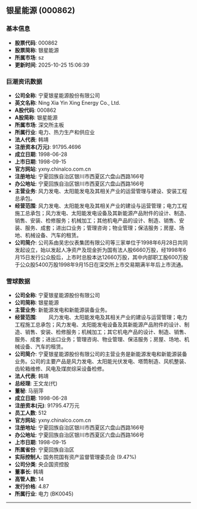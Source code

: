 ## 银星能源 (000862)

### 基本信息

- **股票代码**: 000862
- **股票简称**: 银星能源
- **所属市场**: sz
- **更新时间**: 2025-10-25 15:06:39

### 巨潮资讯数据

- **公司全称**: 宁夏银星能源股份有限公司
- **英文名称**: Ning Xia Yin Xing Energy Co., Ltd.
- **A股代码**: 000862
- **A股简称**: 银星能源
- **所属市场**: 深交所主板
- **所属行业**: 电力、热力生产和供应业
- **法人代表**: 韩靖
- **注册资本(万元)**: 91795.4696
- **成立日期**: 1998-06-28
- **上市日期**: 1998-09-15
- **官方网站**: yxny.chinalco.com.cn
- **注册地址**: 宁夏回族自治区银川市西夏区六盘山西路166号
- **办公地址**: 宁夏回族自治区银川市西夏区六盘山西路166号
- **主营业务**: 风力发电、太阳能发电及其相关产业的运营管理与建设、安装工程总承包。
- **经营范围**: 风力发电、太阳能发电及其相关产业的建设与运营管理；电力工程施工总承包；风力发电、太阳能发电设备及其新能源产品附件的设计、制造、销售、安装、检修服务；机械加工；其他机电产品的设计、制造、销售、安装、服务、成套；进出口业务；管理咨询；物业管理；保洁服务；房屋、场地、机械设备、汽车的租赁。
- **公司简介**: 公司系由吴忠仪表集团有限公司等三家单位于1998年6月28日共同发起设立，始以发起人净资产及现金折为国有法人股6660万股，经1998年6月15日发行公众股后，上市时总股本达12660万股，其中内部职工股600万股于公众股5400万股1998年9月15日在深交所上市交易期满半年后上市流通。

### 雪球数据

- **公司全称**: 宁夏银星能源股份有限公司
- **公司简称**: 银星能源
- **主营业务**: 新能源发电和新能源装备业务。
- **经营范围**: 　　风力发电、太阳能发电及其相关产业的建设与运营管理；电力工程施工总承包；风力发电、太阳能发电设备及其新能源产品附件的设计、制造、销售、安装、检修服务；机械加工；其它机电产品的设计、制造、销售、服务、成套；进出口业务；管理咨询、物业管理、保洁服务；房屋、场地、机械设备、汽车的租赁。
- **公司简介**: 宁夏银星能源股份有限公司的主营业务是新能源发电和新能源装备业务。公司的主要产品是风力发电、太阳能光伏发电、塔筒制造、风机整装、齿轮箱维修、风电及煤炭综采设备检修。
- **法人代表**: 韩靖
- **总经理**: 王文龙(代)
- **董秘**: 马丽萍
- **成立日期**: 1998-06-28
- **注册资本(元)**: 91795.47万元
- **员工人数**: 512
- **官方网站**: yxny.chinalco.com.cn
- **注册地址**: 宁夏回族自治区银川市西夏区六盘山西路166号
- **办公地址**: 宁夏回族自治区银川市西夏区六盘山西路166号
- **上市日期**: 1998-09-15
- **所属省份**: 宁夏回族自治区
- **实际控制人**: 国务院国有资产监督管理委员会 (9.47%)
- **公司分类**: 央企国资控股
- **董事长**: 韩靖
- **高管人数**: 14
- **发行价格**: 4.87
- **所属行业**: 电力 (BK0045)

---